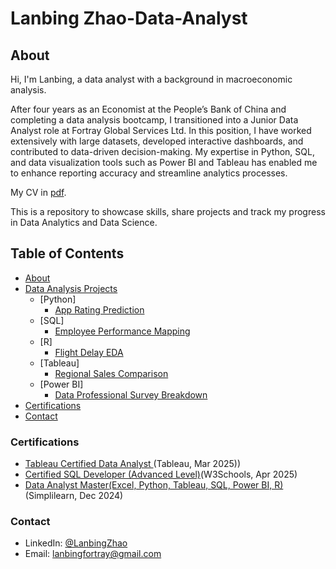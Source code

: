 # Lanbing Zhao-Data-Analyst
## About
Hi, I'm Lanbing, a data analyst with a background in macroeconomic analysis. <br>

After four years as an Economist at the People’s Bank of China and completing a data analysis bootcamp, I transitioned into a Junior Data Analyst role at Fortray Global Services Ltd. In this position, I have worked extensively with large datasets, developed interactive dashboards, and contributed to data-driven decision-making. My expertise in Python, SQL, and data visualization tools such as Power BI and Tableau has enabled me to enhance reporting accuracy and streamline analytics processes.<br> 

My CV in [pdf](https://github.com/zhaoycy/Portfolio-Projects/blob/main/Lanbing%20Zhao%20-%20CV%20-%20Data%20Analyst.pdf).<br>

This is a repository to showcase skills, share projects and track my progress in Data Analytics and Data Science.<br>

## Table of Contents
- [About](#about)
- [Data Analysis Projects](#data-analysis-projects)
  - [Python]
    - [App Rating Prediction](#app-rating-prediction-using-python)
  - [SQL]
    - [Employee Performance Mapping](#Tech-Start-up-Employee-Performance-Mapping-using-SQL)
  - [R]
    - [Flight Delay EDA](#Flight-Delay-EDA-using-R)
  - [Tableau]
    - [Regional Sales Comparison](#Sales-Comparison-for-2-Selected-Regions-using-Tableau)
  - [Power BI]
    - [Data Professional Survey Breakdown](#Data-Professional-Survey-Breakdown-using-Power-BI)
- [Certifications](#certifications)
- [Contact](#contact)

### Certifications
- [Tableau Certified Data Analyst ](https://github.com/zhaoycy/Data-Analysis/blob/main/Tableau%20Certified%20Data%20Analyst%20Certificate%20from%20Tableau.pdf)(Tableau, Mar 2025))
- [Certified SQL Developer (Advanced Level)](https://verify.w3schools.com/1PUOVYI5N0)(W3Schools, Apr 2025) 
- [Data Analyst Master(Excel, Python, Tableau, SQL, Power BI, R)](https://fortraynetworks.lms.simplilearn.com/dashboard/certificate) (Simplilearn, Dec 2024)

### Contact
- LinkedIn: [@LanbingZhao](https://www.linkedin.com/in/lanbing-zhao-306603264/)
- Email: lanbingfortray@gmail.com

